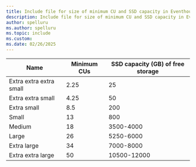 ```yaml
---
title: Include file for size of minimum CU and SSD capacity in Eventhouse for guaranteed availability in Microsoft Fabric
description: Include file for size of minimum CU and SSD capacity in Eventhouse for guaranteed availability in Microsoft Fabric.
author: spelluru
ms.author: spelluru
ms.topic: include
ms.custom:
ms.date: 02/26/2025
---
```

| Name                 | Minimum CUs | SSD capacity (GB) of free storage |
| -----------          | ----------- | --------------------------------- |
| Extra extra extra small | 2.25     | 25                                |
| Extra extra small    | 4.25        | 50                                |
| Extra small          | 8.5         | 200                               |
| Small                | 13          | 800                               |
| Medium               | 18          | 3500-4000                         |
| Large                | 26          | 5250-6000                         |
| Extra large          | 34          | 7000-8000                         |
| Extra extra large    | 50          | 10500-12000                       |
